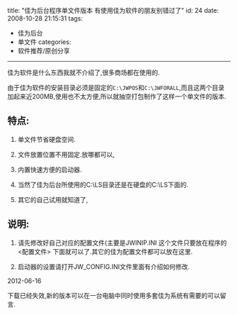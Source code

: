 title: "佳为后台程序单文件版本 有使用佳为软件的朋友别错过了"
id: 24
date: 2008-10-28 21:15:31
tags: 
- 佳为后台
- 单文件
categories: 
- 软件推荐/原创分享
---

佳为软件是什么东西我就不介绍了,很多商场都在使用的.

由于佳为软件的安装目录必须是固定的`C:\JWPOS`和`C:\JWFORALL`,而且这两个目录加起来近200MB,使用也不太方便,所以就抽空打包制作了这样一个单文件的版本.

## 特点:

1. 单文件节省硬盘空间.

2. 文件放置位置不用固定.放哪都可以,

3. 内置快速方便的启动器.

4. 当然了佳为后台所使用的C:\LS目录还是在硬盘的C:\LS下面的.

5. 其它的自己试用就知道了,

## 说明:

1. 请先修改好自己对应的配置文件(主要是JWINIP.INI 这个文件只要放在程序的 &lt;配置文件&gt; 下面就可以了.其它的佳为配置文件都可以放在这里.

2. 启动器的设置请打开JW_CONFIG.INI文件里面有介绍如何修改.

2012-06-16

下载已经失效,新的版本可以在一台电脑中同时使用多套佳为系统有需要的可以留言.